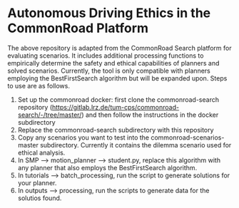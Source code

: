 # Autonomous Driving Ethics in the CommonRoad Platform

The above repository is adapted from the CommonRoad Search platform for evaluating scenarios. It includes additional processing functions to empirically determine the safety and ethical capabilities of planners and solved scenarios. Currently, the tool is only compatible with planners employing the BestFirstSearch algorithm but will be expanded upon. Steps to use are as follows.

1. Set up the commonroad docker: first clone the commonroad-search repository (https://gitlab.lrz.de/tum-cps/commonroad-search/-/tree/master/) and then follow the instructions in the docker subdirectory
2. Replace the commonroad-search subdirectory with this repository
3. Copy any scenarios you want to test into the commonroad-scenarios-master subdirectory. Currently it contains the dilemma scenario used for ethical analysis.
4. In SMP --> motion_planner --> student.py, replace this algorithm with any planner that also employs the BestFirstSearch algorithm.
5. In tutorials --> batch_processing, run the script to generate solutions for your planner. 
6. In outputs --> processing, run the scripts to generate data for the solutios found.
